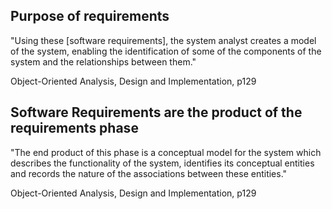 ## Purpose of requirements

"Using these [software requirements], the system analyst creates a model of the system, enabling the identification of some of the components of the system and the relationships between them."

Object-Oriented Analysis, Design and Implementation, p129

## Software Requirements are the product of the requirements phase

"The end product of this phase is a conceptual model for the system which describes the functionality of the system, identifies its conceptual entities and records the nature of the associations between these entities."

Object-Oriented Analysis, Design and Implementation, p129